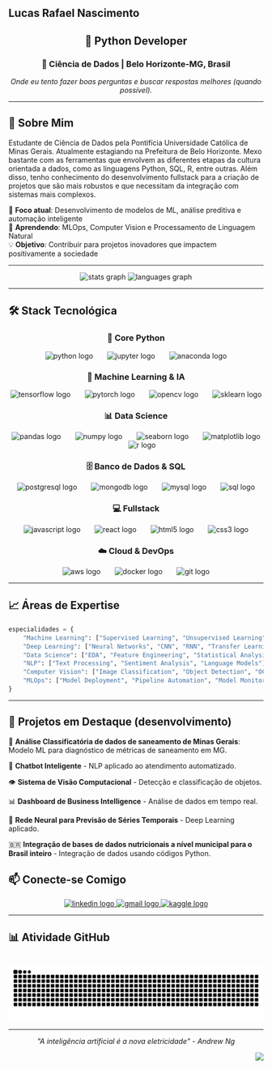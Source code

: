 ## Lucas Rafael Nascimento 

<h2 align="center">🐍 Python Developer</h2>
<h3 align="center">📍 Ciência de Dados | Belo Horizonte-MG, Brasil</h3>

<p align="center">
  <em>Onde eu tento fazer boas perguntas e buscar respostas melhores (quando possível).</em>
</p>

---

## 🚀 Sobre Mim

Estudante de Ciência de Dados pela Pontifícia Universidade Católica de Minas Gerais. Atualmente estagiando na Prefeitura de Belo Horizonte. Mexo bastante com as ferramentas que envolvem as diferentes etapas da cultura orientada a dados, como as linguagens Python, SQL, R, entre outras. Além disso, tenho conhecimento do desenvolvimento fullstack para a criação de projetos que são mais robustos e que necessitam da integração com sistemas mais complexos. 

🎯 **Foco atual**: Desenvolvimento de modelos de ML, análise preditiva e automação inteligente  
🌱 **Aprendendo**: MLOps, Computer Vision e Processamento de Linguagem Natural  
💡 **Objetivo**: Contribuir para projetos inovadores que impactem positivamente a sociedade

---

<div align="center">
  <img src="https://github-readme-stats.vercel.app/api?username=paraenseembh&hide_title=false&hide_rank=false&show_icons=true&include_all_commits=true&count_private=true&disable_animations=false&theme=dracula&locale=pt-br&hide_border=false" height="150" alt="stats graph"  />
  <img src="https://github-readme-stats.vercel.app/api/top-langs?username=paraenseembh&locale=pt-br&hide_title=false&layout=compact&card_width=320&langs_count=5&theme=dracula&hide_border=false" height="150" alt="languages graph"  />
</div>

---

## 🛠️ Stack Tecnológica

<div align="center">
  
### 🐍 Core Python
<img src="https://cdn.jsdelivr.net/gh/devicons/devicon/icons/python/python-original.svg" height="40" alt="python logo" />
<img width="20" />
<img src="https://cdn.jsdelivr.net/gh/devicons/devicon/icons/jupyter/jupyter-original.svg" height="40" alt="jupyter logo" />
<img width="20" />
<img src="https://cdn.jsdelivr.net/gh/devicons/devicon/icons/anaconda/anaconda-original.svg" height="40" alt="anaconda logo" />

### 🤖 Machine Learning & IA
<img src="https://cdn.jsdelivr.net/gh/devicons/devicon/icons/tensorflow/tensorflow-original.svg" height="40" alt="tensorflow logo" />
<img width="20" />
<img src="https://cdn.jsdelivr.net/gh/devicons/devicon/icons/pytorch/pytorch-original.svg" height="40" alt="pytorch logo" />
<img width="20" />
<img src="https://cdn.jsdelivr.net/gh/devicons/devicon/icons/opencv/opencv-original.svg" height="40" alt="opencv logo" />
<img width="20" />
<img src="https://upload.wikimedia.org/wikipedia/commons/0/05/Scikit_learn_logo_small.svg" height="40" alt="sklearn logo" />

### 📊 Data Science
<img src="https://cdn.jsdelivr.net/gh/devicons/devicon/icons/pandas/pandas-original.svg" height="40" alt="pandas logo" />
<img width="20" />
<img src="https://cdn.jsdelivr.net/gh/devicons/devicon/icons/numpy/numpy-original.svg" height="40" alt="numpy logo" />
<img width="20" />
<img src="https://seaborn.pydata.org/_images/logo-mark-lightbg.svg" height="40" alt="seaborn logo" />
<img width="20" />
<img src="https://matplotlib.org/_static/logo2_compressed.svg" height="40" alt="matplotlib logo" />
<img width="20" />
<img src="https://cdn.jsdelivr.net/gh/devicons/devicon/icons/r/r-original.svg" height="40" alt="r logo" />

### 🗄️ Banco de Dados & SQL
<img src="https://cdn.jsdelivr.net/gh/devicons/devicon/icons/postgresql/postgresql-original.svg" height="40" alt="postgresql logo" />
<img width="20" />
<img src="https://cdn.jsdelivr.net/gh/devicons/devicon/icons/mongodb/mongodb-original.svg" height="40" alt="mongodb logo" />
<img width="20" />
<img src="https://cdn.jsdelivr.net/gh/devicons/devicon/icons/mysql/mysql-original.svg" height="40" alt="mysql logo" />
<img width="20" />
<img src="https://cdn.jsdelivr.net/gh/devicons/devicon/icons/microsoftsqlserver/microsoftsqlserver-plain.svg" height="40" alt="sql logo" />

### 💻 Fullstack
<img src="https://cdn.jsdelivr.net/gh/devicons/devicon/icons/javascript/javascript-original.svg" height="40" alt="javascript logo" />
<img width="20" />
<img src="https://cdn.jsdelivr.net/gh/devicons/devicon/icons/react/react-original.svg" height="40" alt="react logo" />
<img width="20" />
<img src="https://cdn.jsdelivr.net/gh/devicons/devicon/icons/html5/html5-original.svg" height="40" alt="html5 logo" />
<img width="20" />
<img src="https://cdn.jsdelivr.net/gh/devicons/devicon/icons/css3/css3-original.svg" height="40" alt="css3 logo" />

### ☁️ Cloud & DevOps
<img src="https://cdn.jsdelivr.net/gh/devicons/devicon/icons/amazonwebservices/amazonwebservices-original.svg" height="40" alt="aws logo" />
<img width="20" />
<img src="https://cdn.jsdelivr.net/gh/devicons/devicon/icons/docker/docker-original.svg" height="40" alt="docker logo" />
<img width="20" />
<img src="https://cdn.jsdelivr.net/gh/devicons/devicon/icons/git/git-original.svg" height="40" alt="git logo" />

</div>

---

## 📈 Áreas de Expertise

```python
especialidades = {
    "Machine Learning": ["Supervised Learning", "Unsupervised Learning", "Ensemble Methods"],
    "Deep Learning": ["Neural Networks", "CNN", "RNN", "Transfer Learning"],
    "Data Science": ["EDA", "Feature Engineering", "Statistical Analysis"],
    "NLP": ["Text Processing", "Sentiment Analysis", "Language Models"],
    "Computer Vision": ["Image Classification", "Object Detection", "OCR"],
    "MLOps": ["Model Deployment", "Pipeline Automation", "Model Monitoring"]
}
```

---

## 🎯 Projetos em Destaque (desenvolvimento)
🔬 **Análise Classificatória de dados de saneamento de Minas Gerais**: Modelo ML para diagnóstico de métricas de saneamento em MG.

🤖 **Chatbot Inteligente** - NLP aplicado ao atendimento automatizado.

👁️ **Sistema de Visão Computacional** - Detecção e classificação de objetos.

📊 **Dashboard de Business Intelligence** - Análise de dados em tempo real.

🧠 **Rede Neural para Previsão de Séries Temporais** - Deep Learning aplicado.

🇧🇷 **Integração de bases de dados nutricionais a nível municipal para o Brasil inteiro** - Integração de dados usando códigos Python.

## 📫 Conecte-se Comigo

<div align="center">
  <a href="https://www.linkedin.com/in/lucas-do-nascimento-81b5121b0/" target="_blank">
    <img src="https://img.shields.io/static/v1?message=LinkedIn&logo=linkedin&label=&color=0077B5&logoColor=white&labelColor=&style=for-the-badge" height="35" alt="linkedin logo"  />
  </a>
  <a href="mailto:lucasrafaelnasc18@gmail.com" target="_blank">
    <img src="https://img.shields.io/static/v1?message=Email&logo=gmail&label=&color=D14836&logoColor=white&labelColor=&style=for-the-badge" height="35" alt="gmail logo"  />
  </a>
  <a href="https://www.kaggle.com/paraenseembh" target="_blank">
    <img src="https://img.shields.io/static/v1?message=Kaggle&logo=kaggle&label=&color=20BEFF&logoColor=white&labelColor=&style=for-the-badge" height="35" alt="kaggle logo"  />
  </a>
</div>

---

## 📊 Atividade GitHub

<br clear="both">

<div align="center">
  <img src="https://raw.githubusercontent.com/paraenseembh/paraenseembh/output/snake.svg" alt="Snake animation" />
</div>

---

<p align="center">
  <em>"A inteligência artificial é a nova eletricidade" - Andrew Ng</em>
</p>

<img align="right" height="200" src="https://media1.tenor.com/m/CughyuQS8XIAAAAC/breakingbad-science.gif"  />

